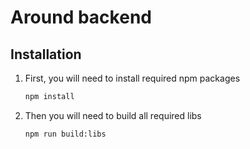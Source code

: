 # Around backend

## Installation

1. First, you will need to install required npm packages

    ```bash
    npm install
    ```
2. Then you will need to build all required libs

    ```bash
    npm run build:libs
    ```